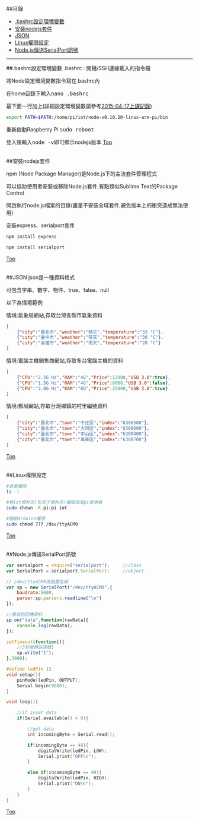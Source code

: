 ##目錄
* [.bashrc設定環境變數](#bashrc)
* [安裝nodejs套件](#plugin)
* [JSON](#json)
* [Linux權限設定](#limit)
* [Node.js傳送SerialPort訊號](#serialport)

<hr>

<a name="bashrc"></a>
##.bashrc設定環境變數
.bashrc : 開機/SSH連線載入的指令檔

將Node設定環境變數指令寫在.bashrc內

在home目錄下輸入<kbd>nano .bashrc</kbd>

最下面一行加上(詳細設定環境變數請參考<a href="https://goo.gl/pl0958" target="_blank">2015-04-17上課記錄</a>)

```bash
export PATH=$PATH:/home/pi/iot/node-v0.10.20-linux-arm-pi/bin
```

重新啟動Raspberry Pi <kbd>sudo reboot</kbd>

登入後輸入<kbd>node -v</kbd>即可顯示nodejs版本
[Top](#top)
<br><br>


<a name="plugin"></a>
##安裝nodejs套件

npm (Node Package Manager)是Node.js下的主流套件管理程式

可以協助使用者安裝或移除Node.js套件,有點類似Sublime Text的Package Control

開啟執行node.js檔案的目錄(盡量不安裝全域套件,避免版本上的衝突造成無法使用)

安裝express、serialport套件

```bash
npm install express
```


```bash
npm install serialport
```

[Top](#top)
<br><br>

<a name="json"></a>
##JSON
json是一種資料格式

可包含字串、數字、物件、true、false、null

以下為情境範例

情境:氣象局網站,存取台灣各縣市氣象資料
```json
[
	{"city":"臺北市","weather":"晴天","temperature":"33 °C"},
	{"city":"臺中市","weather":"陰天","temperature":"30 °C"},
	{"city":"高雄市","weather":"雨天","temperature":"28 °C"}
]
```


情境:電腦主機銷售商網站,存取多台電腦主機的資料
```json
[
	{"CPU":"2.5G Hz","RAM":"4G","Price":12000,"USB 3.0":true},
	{"CPU":"1.5G Hz","RAM":"4G","Price":8000,"USB 3.0":false},
	{"CPU":"3.0G Hz","RAM":"8G","Price":25000,"USB 3.0":true}
]
```


情境:郵局網站,存取台灣鄉鎮的村里編號資料
```json
[
	{"city":"臺北市","town":"中正區","index":"6300500"},
	{"city":"臺北市","town":"大同區","index":"6300600"},
	{"city":"臺北市","town":"中山區","index":"6300400"},
	{"city":"臺北市","town":"萬華區","index":"6300700"}
]
```
[Top](#top)
<br><br>

<a name="limit"></a>
##Linux權限設定


```bash
#查看權限
ls -l

#將iot資料夾(包含子資料夾)權限改成pi使用者
sudo chown -R pi:pi iot

#開啟Arduino權限
sudo chmod 777 /dev/ttyACM0
```
[Top](#top)
<br><br>

<a name="serialport"></a>
##Node.js傳送SerialPort訊號

```javascript
var serialport = require("serialport");		//class
var SerialPort = serialport.SerialPort;		//object

// /dev/ttyACM0為裝置名稱
var sp = new SerialPort("/dev/ttyACM0",{
	baudrate:9600,
	parser:sp.parsers.readline("\n")
});

//接收到回傳資料
sp.on("data",function(rawData){
	console.log(rawData);
});

setTimeout(function(){
	//3秒後傳送訊號1
	sp.write("1");
},3000);
```

```c
#define ledPin 13
void setup(){
	pinMode(ledPin, OUTPUT);
	Serial.begin(9600);
}

void loop(){

	//if isset data
	if(Serial.available() > 0){

		//get data
		int incomingByte = Serial.read();

		if(incomingByte == 48){
			digitalWrite(ledPin, LOW);
			Serial.print("OFF\n");
		}

		else if(incomingByte == 49){
			digitalWrite(ledPin, HIGH);
			Serial.print("ON\n");
		}
	}
}
```
[Top](#top)
<br><br>